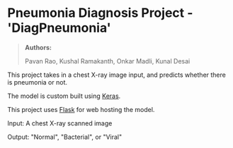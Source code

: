 # Pneumonia Diagnosis Project - **'DiagPneumonia'**

> **Authors:**
>
> Pavan Rao, Kushal Ramakanth, Onkar Madli, Kunal Desai

This project takes in a chest X-ray image input, and predicts whether there is pneumonia or not.

The model is custom built using [Keras](https://keras.io/).

This project uses [Flask](http://flask.pocoo.org/) for web hosting the model.

Input:
A chest X-ray scanned image

Output:
"Normal", "Bacterial", or "Viral"
